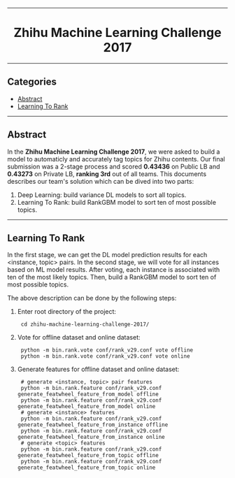 ****

#	<center>Zhihu Machine Learning Challenge 2017</center>


****

##	Categories
*	[Abstract](#Abstract)
* 	[Learning To Rank](#learn-to-rank)

****

##	<a name="Abstract"> Abstract </a>

In the **Zhihu Machine Learning Challenge 2017**, we were asked to build a model to automaticly and accurately tag topics for Zhihu contents. Our final submission was a 2-stage process and scored **0.43436** on Public LB and **0.43273** on Private LB, **ranking 3rd** out of all teams. This documents describes our team's solution which can be dived into two parts: 

1. Deep Learning: build variance DL models to sort all topics.
2. Learning To Rank: build RankGBM model to sort ten of most possible topics.

****

## <a name="learn-to-rank"> Learning To Rank </a>

In the first stage, we can get the DL model prediction results for each <instance, topic> pairs. In the second stage, we will vote for all instances based on ML model results. After voting, each instance is associated with ten of the most likely topics. Then, build a RankGBM model to sort ten of most possible topics.

The above description can be done by the following steps:

1. Enter root directory of the project:

		cd zhihu-machine-learning-challenge-2017/

1. Vote for offline dataset and online dataset:

		python -m bin.rank.vote conf/rank_v29.conf vote offline
		python -m bin.rank.vote conf/rank_v29.conf vote online
2. Generate features for offline dataset and online dataset:

		# generate <instance, topic> pair features
		python -m bin.rank.feature conf/rank_v29.conf generate_featwheel_feature_from_model offline
		python -m bin.rank.feature conf/rank_v29.conf generate_featwheel_feature_from_model online
		# generate <instance> features
		python -m bin.rank.feature conf/rank_v29.conf generate_featwheel_feature_from_instance offline
		python -m bin.rank.feature conf/rank_v29.conf generate_featwheel_feature_from_instance online
		# generate <topic> features
		python -m bin.rank.feature conf/rank_v29.conf generate_featwheel_feature_from_topic offline
		python -m bin.rank.feature conf/rank_v29.conf generate_featwheel_feature_from_topic online
		